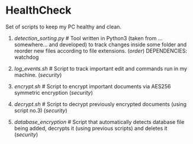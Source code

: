 # HealthCheck
 Set of scripts to keep my PC healthy and clean.

1. _detection_sorting.py_ # Tool written in Python3 (taken from ... somewhere... and developed) to track changes inside some folder and reorder new files according to file extensions. (*order*)
  DEPENDENCIES: watchdog

2. _log_events.sh_ # Script to track important edit and commands run in my machine. (*security*)

3. _encrypt.sh_ # Script to encrypt important documents via AES256 symmetric encryption (*security*)

4. _decrypt.sh_ # Script to decrypt previously encrypted documents (using script no.3) (*security*)

5. _database_encryption_ # Script that automatically detects database file being added, decrypts it (using previous scripts) and deletes it (*security*)
